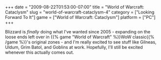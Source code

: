 +++
date = "2009-08-22T01:53:00-07:00"
title = "World of Warcraft: Cataclysm"
slug = "world-of-warcraft-cataclysm-4"
category = ["Looking Forward To It"]
game = ["World of Warcraft: Cataclysm"]
platform = ["PC"]
+++

Blizzard is <i>finally</i> doing what I've wanted since 2005 - expanding on the loose ends left over in {{% game "World of Warcraft" %}}WoW classic{{% /game %}}'s original zones - and I'm really excited to see stuff like Gilneas, Uldum, Grim Batol, and Goblins at work.  Hopefully, I'll still be excited whenever this actually comes out.